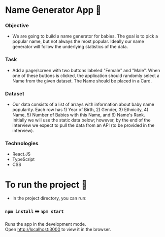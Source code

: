 # Name Generator App :name_badge:

### Objective
- We are going to build a name generator for babies. The goal is to pick a popular name, but not always the most popular. Ideally our name generator will follow the underlying statistics of the data.
### Task
- Add a page/screen with two buttons labeled "Female" and "Male". When one of these buttons is clicked, the application should randomly select a Name from the given dataset. The Name should be placed in a Card.
### Dataset
- Our data consists of a list of arrays with information about baby name popularity. Each row has 1) Year of Birth, 2) Gender, 3) Ethnicity, 4) Name, 5) Number of Babies with this Name, and 6) Name's Rank. Initially we will use the static data below; however, by the end of the interview we expect to pull the data from an API (to be provided in the interview).
### Technologies
- React.JS
- TypeScript
- CSS

# To run the project :running:

- In the project directory, you can run:

### `npm install`  :arrow_right:   `npm start`

Runs the app in the development mode.\
Open [http://localhost:3000](http://localhost:3000) to view it in the browser.

